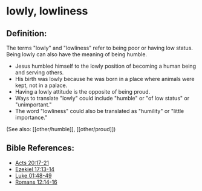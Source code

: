 # lowly, lowliness #

## Definition: ##

The terms "lowly" and "lowliness" refer to being poor or having low status. Being lowly can also have the meaning of being humble.

* Jesus humbled himself to the lowly position of becoming a human being and serving others.
* His birth was lowly because he was born in a place where animals were kept, not in a palace.
* Having a lowly attitude is the opposite of being proud.
* Ways to translate "lowly" could include "humble" or "of low status" or "unimportant."
* The word "lowliness" could also be translated as "humility" or "little importance."

(See also: [[other/humble]], [[other/proud]])

## Bible References: ##

* [Acts 20:17-21](en/tn/act/help/20/17)
* [Ezekiel 17:13-14](en/tn/ezk/help/17/13)
* [Luke 01:48-49](en/tn/luk/help/01/48)
* [Romans 12:14-16](en/tn/rom/help/12/14)